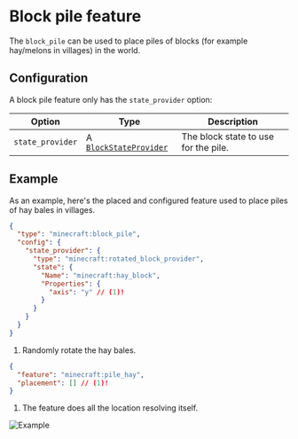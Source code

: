 # Block pile feature

The `block_pile` can be used to place piles of blocks (for example hay/melons in villages) in the world.

## Configuration

A block pile feature only has the `state_provider` option:

| Option           | Type                                                     | Description                          |
|------------------|----------------------------------------------------------|--------------------------------------|
| `state_provider` | A  [`BlockStateProvider`](../../block-state-provider.md) | The block state to use for the pile. |

## Example

As an example, here's the placed and configured feature used to place piles of hay bales in villages.

```json title="configured_feature/pile_hay.json"
{
  "type": "minecraft:block_pile",
  "config": {
    "state_provider": {
      "type": "minecraft:rotated_block_provider",
      "state": {
        "Name": "minecraft:hay_block",
        "Properties": {
          "axis": "y" // (1)!
        }
      }
    }
  }
}
```

1. Randomly rotate the hay bales.

```json title="placed_feature/pile_hay.json"
{
  "feature": "minecraft:pile_hay",
  "placement": [] // (1)!
}
```

1. The feature does all the location resolving itself.

![Example](https://i.imgur.com/X78JYVA.jpeg)
